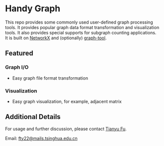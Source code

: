 # Handy Graph

This repo provides some commonly used user-defined graph processing tools. It provides popular graph data format transformation and visualization tools. It also provides special supports for subgraph counting applications. It is built on [NetworkX](https://networkx.org) and (optionally) [graph-tool](https://graph-tool.skewed.de).

## Featured

### Graph I/O

- Easy graph file format transformation

### Visualization

- Easy graph visualization, for example, adjacent matrix

## Additional Details

For usage and further discussion, please contact [Tianyu Fu](http://nicsefc.ee.tsinghua.edu.cn/people/TianyuFu).

Email: fty22@mails.tsinghua.edu.cn
